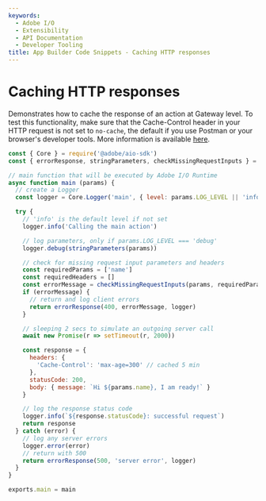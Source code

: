 ```yaml
---
keywords:
  - Adobe I/O
  - Extensibility
  - API Documentation
  - Developer Tooling
title: App Builder Code Snippets - Caching HTTP responses  
---
```


# Caching HTTP responses

Demonstrates how to cache the response of an action at Gateway level. To test this functionality, make sure that the Cache-Control header in your HTTP request is not set to `no-cache`, the default if you use Postman or your browser's developer tools. More information is available [here](../../../guides/runtime_guides/throughput_tuning.md#caching-responses). 

```javascript
const { Core } = require('@adobe/aio-sdk')
const { errorResponse, stringParameters, checkMissingRequestInputs } = require('../utils')

// main function that will be executed by Adobe I/O Runtime
async function main (params) {
  // create a Logger
  const logger = Core.Logger('main', { level: params.LOG_LEVEL || 'info' })

  try {
    // 'info' is the default level if not set
    logger.info('Calling the main action')

    // log parameters, only if params.LOG_LEVEL === 'debug'
    logger.debug(stringParameters(params))

    // check for missing request input parameters and headers
    const requiredParams = ['name']
    const requiredHeaders = []
    const errorMessage = checkMissingRequestInputs(params, requiredParams, requiredHeaders)
    if (errorMessage) {
      // return and log client errors
      return errorResponse(400, errorMessage, logger)
    }

    // sleeping 2 secs to simulate an outgoing server call
    await new Promise(r => setTimeout(r, 2000))

    const response = {
      headers: {
        'Cache-Control': 'max-age=300' // cached 5 min
      },
      statusCode: 200,
      body: { message: `Hi ${params.name}, I am ready!` }
    }

    // log the response status code
    logger.info(`${response.statusCode}: successful request`)
    return response
  } catch (error) {
    // log any server errors
    logger.error(error)
    // return with 500
    return errorResponse(500, 'server error', logger)
  }
}

exports.main = main
```
